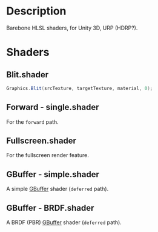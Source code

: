 # Description

Barebone HLSL shaders, for Unity 3D, URP (HDRP?).

# Shaders

## Blit.shader

```csharp
Graphics.Blit(srcTexture, targetTexture, material, 0);
```

## Forward - single.shader

For the `forward` path.

## Fullscreen.shader

For the fullscreen render feature.

## GBuffer - simple.shader

A simple [GBuffer](https://docs.unity3d.com/6000.0/Documentation/Manual/urp/rendering/g-buffer-layout.html) shader (`deferred` path).

## GBuffer - BRDF.shader

A BRDF (PBR) [GBuffer](https://docs.unity3d.com/6000.0/Documentation/Manual/urp/rendering/g-buffer-layout.html) shader (`deferred` path).
